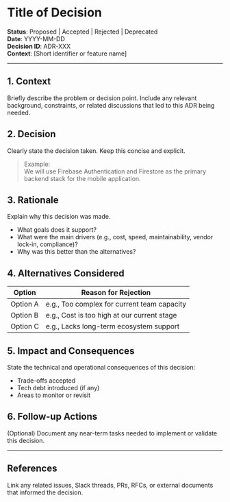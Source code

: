 # Title of Decision

**Status**: Proposed | Accepted | Rejected | Deprecated  
**Date**: YYYY-MM-DD  
**Decision ID**: ADR-XXX  
**Context**: [Short identifier or feature name]

---

## 1. Context

Briefly describe the problem or decision point. Include any relevant background, constraints, or related discussions that led to this ADR being needed.

## 2. Decision

Clearly state the decision taken. Keep this concise and explicit.

> Example:  
> We will use Firebase Authentication and Firestore as the primary backend stack for the mobile application.

## 3. Rationale

Explain why this decision was made.  
- What goals does it support?  
- What were the main drivers (e.g., cost, speed, maintainability, vendor lock-in, compliance)?  
- Why was this better than the alternatives?

## 4. Alternatives Considered

| Option           | Reason for Rejection                                  |
|------------------|--------------------------------------------------------|
| Option A         | e.g., Too complex for current team capacity            |
| Option B         | e.g., Cost is too high at our current stage            |
| Option C         | e.g., Lacks long-term ecosystem support                |

## 5. Impact and Consequences

State the technical and operational consequences of this decision:
- Trade-offs accepted
- Tech debt introduced (if any)
- Areas to monitor or revisit

## 6. Follow-up Actions

(Optional) Document any near-term tasks needed to implement or validate this decision.

---

## References

Link any related issues, Slack threads, PRs, RFCs, or external documents that informed the decision.

